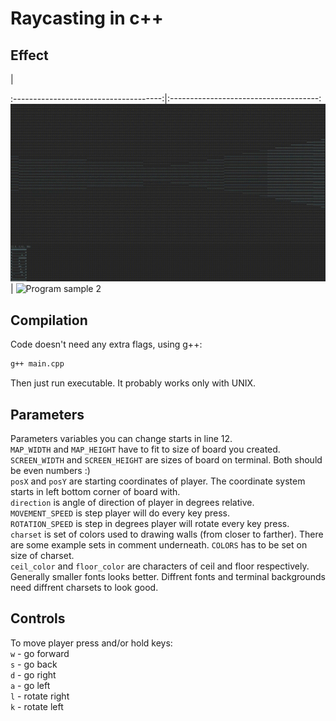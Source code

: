 # Raycasting in c++

## Effect

<!-- -->                               |<!-- -->
:-------------------------------------:|:-------------------------------------:
![Program sample 1](gifs/sample1.gif)  |  ![Program sample 2](gifs/sample2.gif)

## Compilation

Code doesn't need any extra flags, using g++:

```sh
g++ main.cpp
```

Then just run executable. It probably works only with UNIX.

## Parameters

Parameters variables you can change starts in line 12.  
`MAP_WIDTH` and `MAP_HEIGHT` have to fit to size of board you created.  
`SCREEN_WIDTH` and `SCREEN_HEIGHT` are sizes of board on terminal. Both should be even numbers :)  
`posX` and `posY` are starting coordinates of player. The coordinate system starts in left bottom corner of board with.  
`direction` is angle of direction of player in degrees relative.  
`MOVEMENT_SPEED` is step player will do every key press.  
`ROTATION_SPEED` is step in degrees player will rotate every key press.  
`charset` is set of colors used to drawing walls (from closer to farther). There are some example sets in comment underneath. `COLORS` has to be set on size of charset.  
`ceil_color` and `floor_color` are characters of ceil and floor respectively.  
Generally smaller fonts looks better. Diffrent fonts and terminal backgrounds need diffrent charsets to look good.  

## Controls

To move player press and/or hold keys:  
`w` -  go forward  
`s` -  go back  
`d` -  go right  
`a` -  go left  
`l` - rotate right  
`k` - rotate left  
